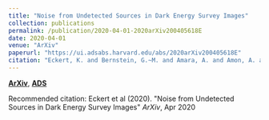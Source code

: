 ```yaml
---
title: "Noise from Undetected Sources in Dark Energy Survey Images"
collection: publications
permalink: /publication/2020-04-01-2020arXiv200405618E
date: 2020-04-01
venue: "ArXiv"
paperurl: "https://ui.adsabs.harvard.edu/abs/2020arXiv200405618E"
citation: "Eckert, K. and Bernstein, G.~M. and Amara, A. and Amon, A. and Choi, A. and Everett, S. and Gruen, D. and Gruendl, R.~A. and Huff, E.~M. and Kuropatkin, N. and Roodman, A. and Sheldon, E. and Yanny, B. and Zhang, Y. and Abbott, T.~M.~C. and Aguena, M. and Avila, S. and Bechtol, K. and Brooks, D. and Burke, D.~L. and Carnero Rosell, A. and Carrasco Kind, M. and Carretero, J. and Costanzi, M. and da Costa, L.~N. and De Vicente, J. and Desai, S. and Diehl, H.~T. and Dietrich, J.~P. and Eifler, T.~F. and Evrard, A.~E. and Flaugher, B. and Frieman, J. and Garc\'\ia-Bellido, J. and Gaztanaga, E. and Gschwend, J. and Gutierrez, G. and Hartley, W.~G. and Hollowood, D.~L. and Honscheid, K. and James, D.~J. and Kron, R. and Kuehn, K. and Maia, M.~A.~G. and Marshall, J.~L. and Melchior, P. and Menanteau, F. and Miquel, R. and Ogand o, R.~L.~C. and Palmese, A. and Paz-Chinch\'on, F. and Plazas, A.~A. and Romer, A.~K. and Sanchez, E. and Scarpine, V. and Serrano, S. and Sevilla-Noarbe, I. and Smith, M. and Soares-Santos, M. and Suchyta, E. and Swanson, M.~E.~C. and Tarle, G. and Thomas, D. and Varga, T.~N. and Walker, A.~R. and Wester, W. and Wilkinson, R.~D. and Zuntz, J. and the DES Collaboration. &quot;Noise from Undetected Sources in Dark Energy Survey Images.&quot; <i>ArXiv</i>, Apr 2020"
---
```


[**ArXiv**](https://arxiv.org/abs/2004.05618), [**ADS**](https://ui.adsabs.harvard.edu/abs/2020arXiv200405618E)

Recommended citation: Eckert et al (2020). "Noise from Undetected Sources in Dark Energy Survey Images" <i>ArXiv</i>, Apr 2020
